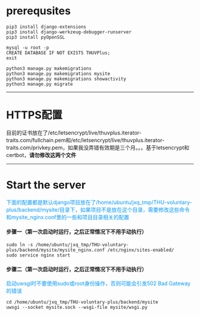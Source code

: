 # prerequsites
```
pip3 install django-extensions
pip3 install django-werkzeug-debugger-runserver
pip3 install pyOpenSSL
```
```
mysql -u root -p
CREATE DATABASE IF NOT EXISTS THUVPlus;
exit
```
```
python3 manage.py makemigrations
python3 manage.py makemigrations mysite
python3 manage.py makemigrations showactivity
python3 manage.py migrate
```

---

# HTTPS配置
目前的证书放在了/etc/letsencrypt/live/thuvplus.iterator-traits.com/fullchain.pem和/etc/letsencrypt/live/thuvplus.iterator-traits.com/privkey.pem，如果我没弄错有效期是三个月。。。基于letsencrypt和certbot，**请勿修改这两个文件**

---

# Start the server

<font color=#0099ff>下面的配置都是默认django项目放在了/home/ubuntu/jxq_tmp/THU-voluntary-plus/backend/mysite/目录下，如果项目不是放在这个目录，需要修改这些命令和mysite_nginx.conf里的一些和项目目录相关的配置</font>

#### 步骤一（第一次启动时运行，之后正常情况下不用手动执行）
```
sudo ln -s /home/ubuntu/jxq_tmp/THU-voluntary-plus/backend/mysite/mysite_nginx.conf /etc/nginx/sites-enabled/
sudo service nginx start
```

#### 步骤二（第一次启动时运行，之后正常情况下不用手动执行）
<font color=#0099ff>启动uwsgi时不要使用sudo或root身份操作，否则可能会引发502 Bad Gateway的错误</font>
```
cd /home/ubuntu/jxq_tmp/THU-voluntary-plus/backend/mysite
uwsgi --socket mysite.sock --wsgi-file mysite/wsgi.py
```